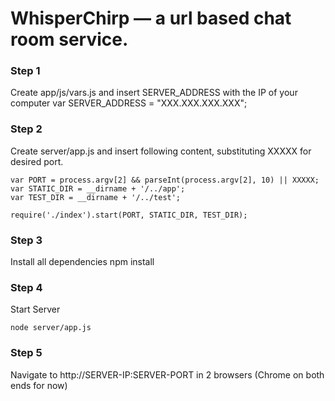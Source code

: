 # WhisperChirp — a url based chat room service.

### Step 1
Create app/js/vars.js and insert SERVER_ADDRESS with the IP of your computer
    var SERVER_ADDRESS = "XXX.XXX.XXX.XXX";

### Step 2
Create server/app.js and insert following content, substituting XXXXX for desired port.

    var PORT = process.argv[2] && parseInt(process.argv[2], 10) || XXXXX; 
    var STATIC_DIR = __dirname + '/../app'; 
    var TEST_DIR = __dirname + '/../test'; 
 
    require('./index').start(PORT, STATIC_DIR, TEST_DIR);


### Step 3
Install all dependencies
    npm install

### Step 4
Start Server
 
    node server/app.js


### Step 5
Navigate to http://SERVER-IP:SERVER-PORT in 2 browsers (Chrome on both ends for now)
